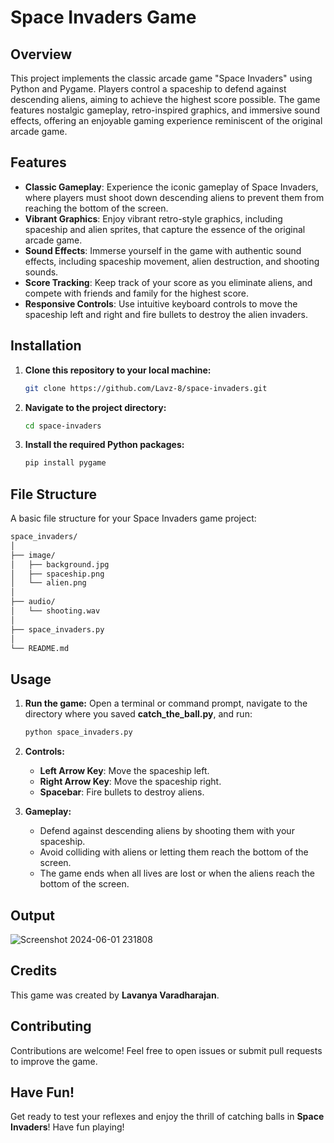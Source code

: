 # Space Invaders Game

## Overview
This project implements the classic arcade game "Space Invaders" using Python and Pygame. Players control a spaceship to defend against descending aliens, aiming to achieve the highest score possible. The game features nostalgic gameplay, retro-inspired graphics, and immersive sound effects, offering an enjoyable gaming experience reminiscent of the original arcade game.

## Features
- **Classic Gameplay**: Experience the iconic gameplay of Space Invaders, where players must shoot down descending aliens to prevent them from reaching the bottom of the screen.
- **Vibrant Graphics**: Enjoy vibrant retro-style graphics, including spaceship and alien sprites, that capture the essence of the original arcade game.
- **Sound Effects**: Immerse yourself in the game with authentic sound effects, including spaceship movement, alien destruction, and shooting sounds.
- **Score Tracking**: Keep track of your score as you eliminate aliens, and compete with friends and family for the highest score.
- **Responsive Controls**: Use intuitive keyboard controls to move the spaceship left and right and fire bullets to destroy the alien invaders.

## Installation

1. **Clone this repository to your local machine:**
   
   ```bash
   git clone https://github.com/Lavz-8/space-invaders.git
   ```
2. **Navigate to the project directory:**

    ```bash
    cd space-invaders
    ```
3. **Install the required Python packages:**

    ```bash
    pip install pygame
    ```

## File Structure

A basic file structure for your Space Invaders game project:

````markdown
space_invaders/
│
├── image/
│   ├── background.jpg
│   ├── spaceship.png
│   └── alien.png
│
├── audio/
│   └── shooting.wav
│
├── space_invaders.py
│
└── README.md
````

## Usage

1. **Run the game:**
   Open a terminal or command prompt, navigate to the directory where you saved **catch_the_ball.py**, and run:
   ```bash
   python space_invaders.py
   ```
2. **Controls:**

   - **Left Arrow Key**: Move the spaceship left.
   - **Right Arrow Key**: Move the spaceship right.
   - **Spacebar**: Fire bullets to destroy aliens.
  
3. **Gameplay:**

   - Defend against descending aliens by shooting them with your spaceship.
   - Avoid colliding with aliens or letting them reach the bottom of the screen.
   - The game ends when all lives are lost or when the aliens reach the bottom of the screen.
  
## Output
![Screenshot 2024-06-01 231808](https://github.com/Lavz-8/space_invaders/assets/145861363/ccb6471c-80e7-41ef-8f44-b51e1c02d63a)

## Credits
This game was created by **Lavanya Varadharajan**.

## Contributing
Contributions are welcome! Feel free to open issues or submit pull requests to improve the game.

## Have Fun!
Get ready to test your reflexes and enjoy the thrill of catching balls in **Space Invaders**! Have fun playing!
